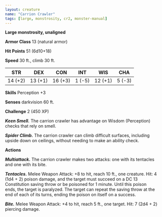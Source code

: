 ```yaml
---
layout: creature
name: "Carrion Crawler"
tags: [large, monstrosity, cr2, monster-manual]
---
```


**Large monstrosity, unaligned**

**Armor Class** 13 (natural armor)

**Hit Points** 51 (6d10+18)

**Speed** 30 ft., climb 30 ft.

|   STR   |   DEX   |   CON   |   INT   |   WIS   |   CHA   |
|:-----:|:-----:|:-----:|:-----:|:-----:|:-----:|
| 14 (+2) | 13 (+1) | 16 (+3) | 1 (-5) | 12 (+1) | 5 (-3) |

**Skills** Perception +3

**Senses** darkvision 60 ft.

**Challenge** 2 (450 XP)

***Keen Smell.*** The carrion crawler has advantage on Wisdom (Perception) checks that rely on smell.

***Spider Climb.*** The carrion crawler can climb difficult surfaces, including upside down on ceilings, without needing to make an ability check.

**Actions**

***Multiattack.*** The carrion crawler makes two attacks: one with its tentacles and one with its bite.

***Tentacles.*** Melee Weapon Attack: +8 to hit, reach 10 ft., one creature. Hit: 4 (1d4 + 2) poison damage, and the target must succeed on a DC 13 Constitution saving throw or be poisoned for 1 minute. Until this poison ends, the target is paralyzed. The target can repeat the saving throw at the end of each of its turns, ending the poison on itself on a success.

***Bite.*** Melee Weapon Attack: +4 to hit, reach 5 ft., one target. Hit: 7 (2d4 + 2) piercing damage.

